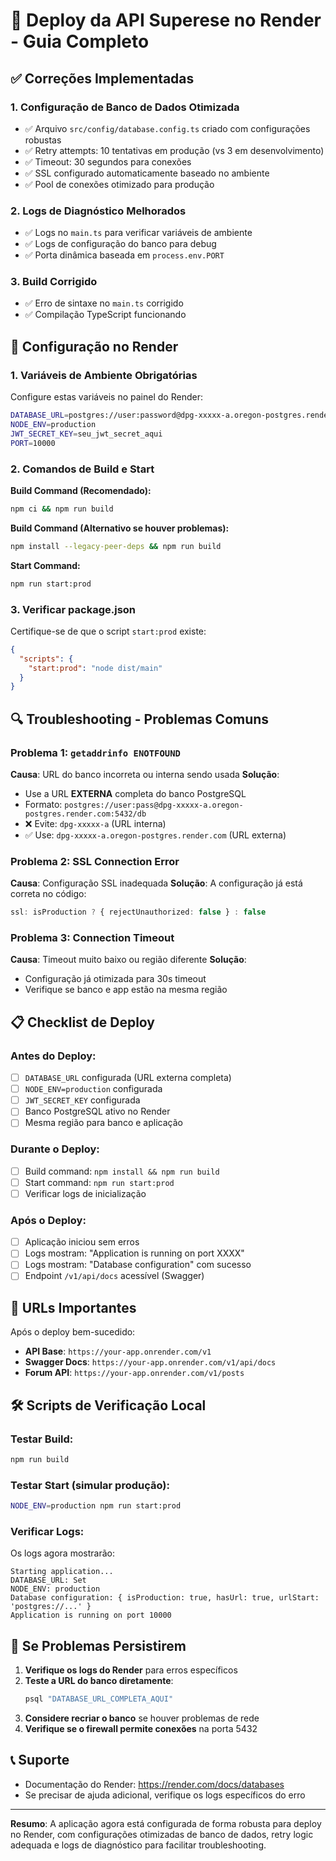 # 🚀 Deploy da API Superese no Render - Guia Completo

## ✅ Correções Implementadas

### 1. **Configuração de Banco de Dados Otimizada**
- ✅ Arquivo `src/config/database.config.ts` criado com configurações robustas
- ✅ Retry attempts: 10 tentativas em produção (vs 3 em desenvolvimento)
- ✅ Timeout: 30 segundos para conexões
- ✅ SSL configurado automaticamente baseado no ambiente
- ✅ Pool de conexões otimizado para produção

### 2. **Logs de Diagnóstico Melhorados**
- ✅ Logs no `main.ts` para verificar variáveis de ambiente
- ✅ Logs de configuração do banco para debug
- ✅ Porta dinâmica baseada em `process.env.PORT`

### 3. **Build Corrigido**
- ✅ Erro de sintaxe no `main.ts` corrigido
- ✅ Compilação TypeScript funcionando

## 🔧 Configuração no Render

### 1. **Variáveis de Ambiente Obrigatórias**
Configure estas variáveis no painel do Render:

```bash
DATABASE_URL=postgres://user:password@dpg-xxxxx-a.oregon-postgres.render.com:5432/database?sslmode=require
NODE_ENV=production
JWT_SECRET_KEY=seu_jwt_secret_aqui
PORT=10000
```

### 2. **Comandos de Build e Start**

**Build Command (Recomendado):**
```bash
npm ci && npm run build
```

**Build Command (Alternativo se houver problemas):**
```bash
npm install --legacy-peer-deps && npm run build
```

**Start Command:**
```bash
npm run start:prod
```

### 3. **Verificar package.json**
Certifique-se de que o script `start:prod` existe:
```json
{
  "scripts": {
    "start:prod": "node dist/main"
  }
}
```

## 🔍 Troubleshooting - Problemas Comuns

### Problema 1: `getaddrinfo ENOTFOUND`
**Causa**: URL do banco incorreta ou interna sendo usada
**Solução**: 
- Use a URL **EXTERNA** completa do banco PostgreSQL
- Formato: `postgres://user:pass@dpg-xxxxx-a.oregon-postgres.render.com:5432/db`
- ❌ Evite: `dpg-xxxxx-a` (URL interna)
- ✅ Use: `dpg-xxxxx-a.oregon-postgres.render.com` (URL externa)

### Problema 2: SSL Connection Error
**Causa**: Configuração SSL inadequada
**Solução**: A configuração já está correta no código:
```typescript
ssl: isProduction ? { rejectUnauthorized: false } : false
```

### Problema 3: Connection Timeout
**Causa**: Timeout muito baixo ou região diferente
**Solução**: 
- Configuração já otimizada para 30s timeout
- Verifique se banco e app estão na mesma região

## 📋 Checklist de Deploy

### Antes do Deploy:
- [ ] `DATABASE_URL` configurada (URL externa completa)
- [ ] `NODE_ENV=production` configurada
- [ ] `JWT_SECRET_KEY` configurada
- [ ] Banco PostgreSQL ativo no Render
- [ ] Mesma região para banco e aplicação

### Durante o Deploy:
- [ ] Build command: `npm install && npm run build`
- [ ] Start command: `npm run start:prod`
- [ ] Verificar logs de inicialização

### Após o Deploy:
- [ ] Aplicação iniciou sem erros
- [ ] Logs mostram: "Application is running on port XXXX"
- [ ] Logs mostram: "Database configuration" com sucesso
- [ ] Endpoint `/v1/api/docs` acessível (Swagger)

## 🔗 URLs Importantes

Após o deploy bem-sucedido:
- **API Base**: `https://your-app.onrender.com/v1`
- **Swagger Docs**: `https://your-app.onrender.com/v1/api/docs`
- **Forum API**: `https://your-app.onrender.com/v1/posts`

## 🛠️ Scripts de Verificação Local

### Testar Build:
```bash
npm run build
```

### Testar Start (simular produção):
```bash
NODE_ENV=production npm run start:prod
```

### Verificar Logs:
Os logs agora mostrarão:
```
Starting application...
DATABASE_URL: Set
NODE_ENV: production
Database configuration: { isProduction: true, hasUrl: true, urlStart: 'postgres://...' }
Application is running on port 10000
```

## 🚨 Se Problemas Persistirem

1. **Verifique os logs do Render** para erros específicos
2. **Teste a URL do banco diretamente**:
   ```bash
   psql "DATABASE_URL_COMPLETA_AQUI"
   ```
3. **Considere recriar o banco** se houver problemas de rede
4. **Verifique se o firewall permite conexões** na porta 5432

## 📞 Suporte

- Documentação do Render: https://render.com/docs/databases
- Se precisar de ajuda adicional, verifique os logs específicos do erro

---

**Resumo**: A aplicação agora está configurada de forma robusta para deploy no Render, com configurações otimizadas de banco de dados, retry logic adequada e logs de diagnóstico para facilitar troubleshooting.
